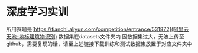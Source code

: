 # 深度学习实训
所用赛题是[https://tianchi.aliyun.com/competition/entrance/531872](阿里云天池-地标建筑物识别)
数据集在datasets文件夹内 因数据集过大，无法上传至github，需要复现的话，请至上述链接下载训练和测试数据集放置于对应文件夹中
